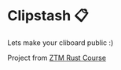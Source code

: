 # Clipstash 📋
Lets make your cliboard public :)

Project from <a href="https://academy.zerotomastery.io/p/learn-rust">ZTM Rust Course</a>
